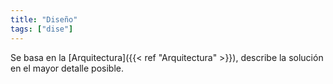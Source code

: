 ```yaml
---
title: "Diseño"
tags: ["dise"]
---
```

Se basa en la [Arquitectura]({{< ref "Arquitectura" >}}), describe la solución en el mayor detalle posible.